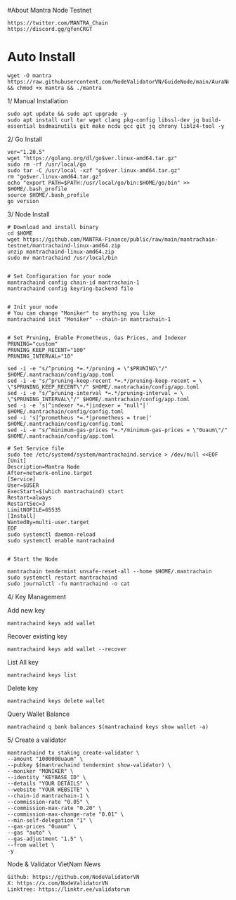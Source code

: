 #About Mantra Node Testnet

    https://twitter.com/MANTRA_Chain
    https://discord.gg/gfenCRGT

# Auto Install

    wget -O mantra https://raw.githubusercontent.com/NodeValidatorVN/GuideNode/main/AuraNetwork/mantra && chmod +x mantra && ./mantra

1/ Manual Installation

    sudo apt update && sudo apt upgrade -y
    sudo apt install curl tar wget clang pkg-config libssl-dev jq build-essential bsdmainutils git make ncdu gcc git jq chrony liblz4-tool -y

2/ Go Install

    ver="1.20.5"
    wget "https://golang.org/dl/go$ver.linux-amd64.tar.gz"
    sudo rm -rf /usr/local/go
    sudo tar -C /usr/local -xzf "go$ver.linux-amd64.tar.gz"
    rm "go$ver.linux-amd64.tar.gz"
    echo "export PATH=$PATH:/usr/local/go/bin:$HOME/go/bin" >> $HOME/.bash_profile
    source $HOME/.bash_profile
    go version

3/ Node Install

    # Download and install binary
    cd $HOME
    wget https://github.com/MANTRA-Finance/public/raw/main/mantrachain-testnet/mantrachaind-linux-amd64.zip
    unzip mantrachaind-linux-amd64.zip
    sudo mv mantrachaind /usr/local/bin


    # Set Configuration for your node
    mantrachaind config chain-id mantrachain-1
    mantrachaind config keyring-backend file


    # Init your node
    # You can change "Moniker" to anything you like
    mantrachaind init "Moniker" --chain-in mantrachain-1


    # Set Pruning, Enable Prometheus, Gas Prices, and Indexer
    PRUNING="custom"
    PRUNING_KEEP_RECENT="100"
    PRUNING_INTERVAL="10"

    sed -i -e "s/^pruning *=.*/pruning = \"$PRUNING\"/" $HOME/.mantrachain/config/app.toml
    sed -i -e "s/^pruning-keep-recent *=.*/pruning-keep-recent = \
    \"$PRUNING_KEEP_RECENT\"/" $HOME/.mantrachain/config/app.toml
    sed -i -e "s/^pruning-interval *=.*/pruning-interval = \
    \"$PRUNING_INTERVAL\"/" $HOME/.mantrachain/config/app.toml
    sed -i -e 's|^indexer *=.*|indexer = "null"|' $HOME/.mantrachain/config/config.toml
    sed -i 's|^prometheus *=.*|prometheus = true|' $HOME/.mantrachain/config/config.toml
    sed -i -e "s/^minimum-gas-prices *=.*/minimum-gas-prices = \"0uaum\"/" $HOME/.mantrachain/config/app.toml

    # Set Service file
    sudo tee /etc/systemd/system/mantrachaind.service > /dev/null <<EOF
    [Unit]
    Description=Mantra Node
    After=network-online.target
    [Service]
    User=$USER
    ExecStart=$(which mantrachaind) start
    Restart=always
    RestartSec=3
    LimitNOFILE=65535
    [Install]
    WantedBy=multi-user.target
    EOF
    sudo systemctl daemon-reload
    sudo systemctl enable mantrachaind


    # Start the Node

    mantrachain tendermint unsafe-reset-all --home $HOME/.mantrachain
    sudo systemctl restart mantrachaind
    sudo journalctl -fu mantrachaind -o cat

4/ Key Management

Add new key

    mantrachaind keys add wallet

Recover existing key

    mantrachaind keys add wallet --recover

List All key

    mantrachaind keys list

Delete key

    mantrachaind keys delete wallet

Query Wallet Balance

    mantrachaind q bank balances $(mantrachaind keys show wallet -a)

5/ Create a validator

    mantrachaind tx staking create-validator \
    --amount "1000000uaum" \
    --pubkey $(mantrachaind tendermint show-validator) \
    --moniker "MONIKER" \
    --identity "KEYBASE_ID" \
    --details "YOUR DETAILS" \
    --website "YOUR WEBSITE" \
    --chain-id mantrachain-1 \
    --commission-rate "0.05" \
    --commission-max-rate "0.20" \
    --commission-max-change-rate "0.01" \
    --min-self-delegation "1" \
    --gas-prices "0uaum" \
    --gas "auto" \
    --gas-adjustment "1.5" \
    --from wallet \
    -y

Node & Validator VietNam News

    Github: https://github.com/NodeValidatorVN
    X: https://x.com/NodeValidatorVN
    Linktree: https://linktr.ee/validatorvn
